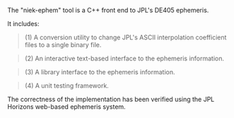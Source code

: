 The "niek-ephem" tool is a C++ front end to JPL's DE405 ephemeris.

It includes:
> (1) A conversion utility to change JPL's ASCII interpolation coefficient files to a single binary file.

> (2) An interactive text-based interface to the ephemeris information.

> (3) A library interface to the ephemeris information.

> (4) A unit testing framework.

The correctness of the implementation has been verified using the JPL Horizons web-based ephemeris system.
